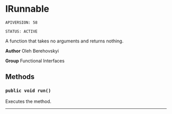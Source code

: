 # IRunnable

`APIVERSION: 58`

`STATUS: ACTIVE`

A function that takes no arguments and returns nothing.


**Author** Oleh Berehovskyi


**Group** Functional Interfaces

## Methods
### `public void run()`

Executes the method.

---
